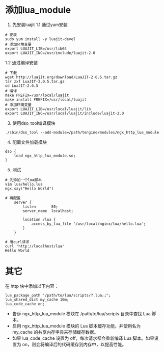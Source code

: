 # 添加lua_module
1. 先安装luajit
1.1 通过yum安装
```
# 安装
sudo yum install -y luajit-devel
# 添加环境变量
export LUAJIT_LIB=/usr/lib64
export LUAJIT_INC=/usr/include/luajit-2.0
```

1.2 通过编译安装
```
# 下载
wget http://luajit.org/download/LuaJIT-2.0.5.tar.gz
tar zxf LuaJIT-2.0.5.tar.gz
cd LuaJIT-2.0.5
# 编译
make PREFIX=/usr/local/luajit
make install PREFIX=/usr/local/luajit
# 添加环境变量
export LUAJIT_LIB=/usr/local/luajit/lib
export LUAJIT_INC=/usr/local/luajit/include/luajit-2.0
```

3. 使用dso_tool编译模块
```
./sbin/dso_tool --add-module=/path/tengine/modules/ngx_http_lua_module
```
4. 配置文件加载模块
```
dso {
    load ngx_http_lua_module.so;
}
```
5. 测试
```
# 先添加一个lua脚本
vim lua/hello.lua
ngx.say("Hello World")

# 再配置
    server {
        listen       80;
        server_name  localhost;

        location /lua {
            access_by_lua_file '/usr/local/nginx/lua/hello.lua';
        }
    }
    
# 用curl请求
curl 'http://localhost/lua'
Hello World
```

# 其它
在 http 块中添加以下内容：
```
lua_package_path "/path/to/lua/scripts/?.lua;;";
lua_shared_dict my_cache 10m;
lua_code_cache on;
```
* 告诉 ngx_http_lua_module 模块在 /path/to/lua/scripts 目录中查找 Lua 脚本。
* 启用 ngx_http_lua_module 模块的 Lua 脚本缓存功能，并使用名为 my_cache 的共享内存字典来存储缓存数据。
* 如果 lua_code_cache 设置为 off，每次请求都会重新编译 Lua 脚本。如果设置为 on，则会将编译后的代码缓存到内存中，以提高性能。
